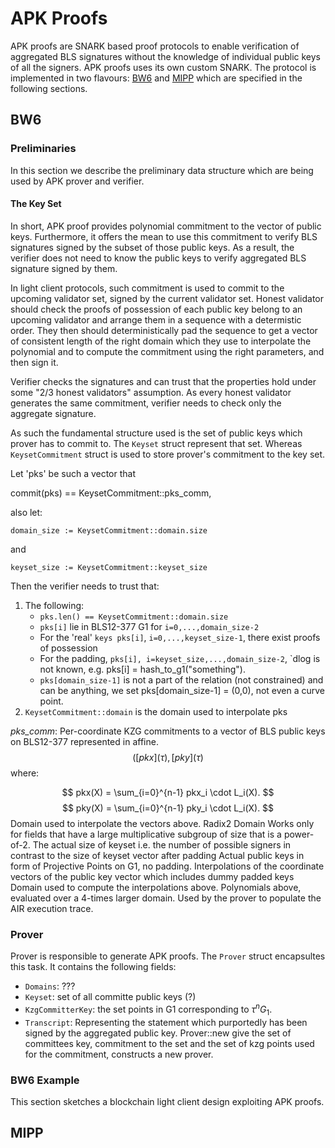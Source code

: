 # APK Proofs

APK proofs are SNARK based proof protocols to enable verification of aggregated BLS signatures without the knowledge of individual public keys of all the signers. APK proofs uses its own custom SNARK. The protocol is implemented in two flavours: [BW6](#BW6) and [MIPP](#MIPP) which are specified in the following sections.

## BW6
### Preliminaries
In this section we describe the preliminary data structure which are being used by APK prover and verifier. 

#### The Key Set
In short, APK proof provides polynomial commitment to the vector of public keys.
Furthermore, it offers the mean to use this commitment to verify BLS signatures signed
by the subset of those public keys. As a result, the verifier does not need to know the
public keys to verify aggregated BLS signature signed by them.

In light client protocols, such commitment is used to commit to the upcoming validator set, signed by the current validator set.
Honest validator should check the proofs of possession of each public key belong to an upcoming validator and arrange them in a
sequence with a determistic order. They then should deterministically pad the sequence to get a vector of consistent length
of the right domain which they use to interpolate the polynomial and to compute the commitment using the right parameters, and then sign it.

Verifier checks the signatures and can trust that the properties hold under some "2/3 honest validators" assumption.
As every honest validator generates the same commitment, verifier needs to check only the aggregate signature.

As such the fundamental structure used is the set of public
keys which prover has to commit to. The `Keyset` struct represent that set. Whereas `KeysetCommitment` struct is used to store
prover's commitment to the key set.

Let 'pks' be such a vector that

 commit(pks) == KeysetCommitment::pks_comm,

 also let:

`domain_size := KeysetCommitment::domain.size`

 and

`keyset_size := KeysetCommitment::keyset_size`

 Then the verifier needs to trust that:

1. The following:
    - `pks.len() == KeysetCommitment::domain.size`
    - `pks[i]` lie in BLS12-377 G1 for `i=0,...,domain_size-2`
    - For the 'real' `keys pks[i]`, `i=0,...,keyset_size-1`, there exist proofs of possession
    - For the padding, `pks[i], i=keyset_size,...,domain_size-2`, `dlog is not known,
      e.g. pks[i] = hash_to_g1("something").
     - `pks[domain_size-1]` is not a part of the relation (not constrained) and can be anything,
  we set pks[domain_size-1] = (0,0), not even a curve point.
2. `KeysetCommitment::domain` is the domain used to interpolate pks

*pks_comm*: Per-coordinate KZG commitments to a vector of BLS public keys on BLS12-377 represented in affine.
$$([pkx]({\tau}), [pky]({\tau})$$ where:

$$ pkx(X) = \sum_{i=0}^{n-1} pkx_i \cdot L_i(X). $$
$$ pky(X) = \sum_{i=0}^{n-1} pky_i \cdot L_i(X). $$
Domain used to interpolate the vectors above. Radix2 Domain Works only for fields
that have a large multiplicative subgroup of size that is a power-of-2.
The actual size of keyset i.e. the number of possible signers in contrast to the size of keyset vector after padding
Actual public keys in form of Projective Points on G1, no padding.
Interpolations of the coordinate vectors of the public key vector which includes dummy padded keys 
Domain used to compute the interpolations above.
Polynomials above, evaluated over a 4-times larger domain.
Used by the prover to populate the AIR execution trace.


### Prover

Prover is responsible to generate APK proofs. The `Prover` struct encapsultes this task. It contains the following fields:
- `Domains`: ???
- `Keyset`: set of all committe public keys (?)
- `KzgCommitterKey`: the set points in G1 corresponding to $\tau^n G_1$.
- `Transcript`: Representing the statement which purportedly has been signed by the aggregated public key.
Prover::new give the set of committees key, commitment to the set and the set of kzg points used for the
commitment, constructs a new prover. 

### BW6 Example
This section sketches a blockchain light client design exploiting APK proofs.



## MIPP
